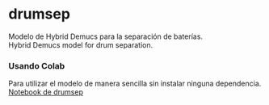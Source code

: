 # drumsep
Modelo de Hybrid Demucs para la separación de baterías. <br />
Hybrid Demucs model for drum separation.

### Usando Colab
Para utilizar el modelo de manera sencilla sin instalar ninguna dependencia. <br />
[Notebook de drumsep](https://colab.research.google.com/drive/14uxUczAYP9EUZLZmA_uWv5I_mDU7iqJS?usp=sharing)
